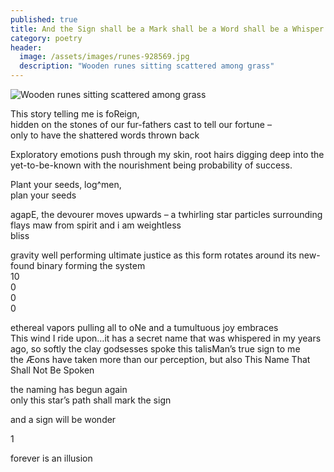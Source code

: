 ```yaml
---
published: true
title: And the Sign shall be a Mark shall be a Word shall be a Whisper
category: poetry
header:
  image: /assets/images/runes-928569.jpg
  description: "Wooden runes sitting scattered among grass"
---
```

![Wooden runes sitting scattered among grass]({{site.baseurl}}/assets/images/runes-928569.jpg)

This story telling me is foReign,  
hidden on the stones of our fur-fathers cast to tell our fortune –  
only to have the shattered words thrown back

Exploratory emotions push through my skin, root hairs digging deep into the yet-to-be-known with the nourishment being probability of success.

Plant your seeds, log^men,  
plan your seeds

agapE, the devourer moves upwards – a twhirling star particles surrounding flays maw from spirit and i am   weightless  
bliss

gravity well performing ultimate justice as this form rotates around its new-found binary forming the system  
10  
0  
0  
0

ethereal vapors pulling all to oNe and a tumultuous joy embraces  
This wind I ride upon…it has a secret name that was whispered in my years ago, so softly the clay godsesses spoke this talisMan’s true sign to me  
the Æons have taken more than our perception, but also This Name That Shall Not Be Spoken

the naming has begun again  
only this star’s path shall mark the sign

and a sign will be wonder

1

forever is an illusion
